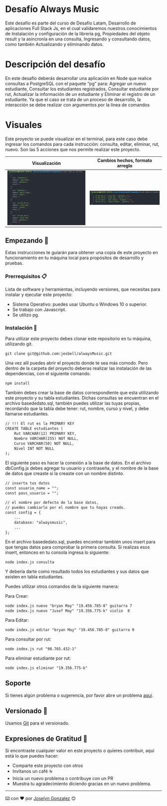 # Desafío Always Music
Este desafío es parte del curso de Desafio Latam, Desarrollo de aplicaciones Full Stack Js, en el cual validaremos nuestros conocimientos de Instalación y configuración de la librería pg, Propiedades del objeto result y la asincronía en una consulta, Ingresando y consultando datos, como también Actualizando y eliminando datos.


# Descripción del desafío
En este desafío deberás desarrollar una aplicación en Node que realice consultas a PostgreSQL con el paquete “pg” para: Agregar un nuevo estudiante, Consultar los estudiantes registrados, Consultar estudiante por rut, Actualizar la información de un estudiante y Eliminar el registro de un estudiante. Ya que el caso se trata de un proceso de desarrollo, la interacción se debe realizar con argumentos por la línea de comandos


# Visuales

Este proyecto se puede visualizar en el terminal, para este caso debe ingresar los comandos para cada instrucción: consulta, editar, eliminar, rut, nuevo. Son las 5 acciones que nos permite realizar este proyecto. 

| Visualización | Cambios hechos, formato arreglo
| --- | --- |
| ![Visualización](/assets/visual_1.png)| ![Visualización_dos](/assets/visual_2.png) |



## Empezando 🚀

Estas instrucciones te guiarán para obtener una copia de este proyecto en funcionamiento en tu máquina local para propósitos de desarrollo y pruebas.

### Prerrequisitos 📋

Lista de software y herramientas, incluyendo versiones, que necesitas para instalar y ejecutar este proyecto:

- Sistema Operativo: puedes usar Ubuntu o Windows 10 o superior.
- Se trabajo con Javascript.
- Se utilizo pg.

### Instalación 🔧

Para utilizar este proyecto debes clonar este repositorio en tu máquina, utilizando git.

```
git clone git@github.com:jesbell/alwaysMusic.git
```

Una vez allí puedes abrir el proyecto donde te sea más comodo. Pero dentro de la carpeta del proyecto deberas realizar las instalación de las dependencias, con el siguiente comando.
```
npm install
```

También debes crear la base de datos correspondiente que esta utilizando este proyecto y su tabla estudiantes. Dichas consultas se encuentran en el archivo basededato.sql, también puedes utilizar las tuyas propias, recordando que la tabla debe tener: rut, nombre, curso y nivel, y debe llamarse estudiantes. 
```
// !!! El rut es la PRIMARY KEY
CREATE TABLE estudiantes (
    Rut VARCHAR(12) PRIMARY KEY,
    Nombre VARCHAR(255) NOT NULL,
    Curso VARCHAR(50) NOT NULL,
    Nivel INT NOT NULL
); 
```

El siguiente paso es hacer la conexión a la base de datos. En el archivo dbConfig.js debes agregar tu usuario y contraseña, y el nombre de la base de datos que creaste si la creaste con un nombre distinto.
```
// inserta tus datos
const usuario_name = "";
const pass_usuario = "";
```

``` 
// el nombre por defecto de la base datos, 
// puedes cambiarlo por el nombre que tu hayas creado.
const config = {
    ...
    database: "alwaysmusic",
    ...
};
```

En el archivo basededato.sql, puedes encontrar también unos insert para que tengas datos para comprobar la primera consulta. 
Si realizas esos insert, entonces en tu consola ingresa lo siguiente:

```
node index.js consulta
```
Y debería darte como resultado todos los estudiantes y sus datos que existen en tabla estudiantes.

Puedes utilizar otros comandos de la siguiente manera:

Para Crear:
``````
node index.js nuevo "bryan May" "19.456.785-8" guitarra 7
node index.js nuevo "Jusef May" "19.356.775-k" violin  8
``````
Para Editar:
```
node index.js editar "bryan May" "19.456.785-8" guitarra 9
```
Para consultar por rut:
```
node index.js rut "98.765.432-1"
```
Para eliminar estudiante por rut:
```
node index.js eliminar "19.356.775-k"
```


## Soporte

Si tienes algún problema o sugerencia, por favor abre un problema [aquí](https://github.com/jesbell/alwaysMusic/issues).

## Versionado  📌

Usamos [Git](https://git-scm.com) para el versionado.

## Expresiones de Gratitud 🎁

Si encontraste cualquier valor en este proyecto o quieres contribuir, aquí está lo que puedes hacer:

- Comparte este proyecto con otros
- Invítanos un café ☕
- Inicia un nuevo problema o contribuye con un PR
- Muestra tu agradecimiento diciendo gracias en un nuevo problema.

---

⌨️ con ❤️ por [Joselyn Gonzalez](https://github.com/jesbell) 😊
